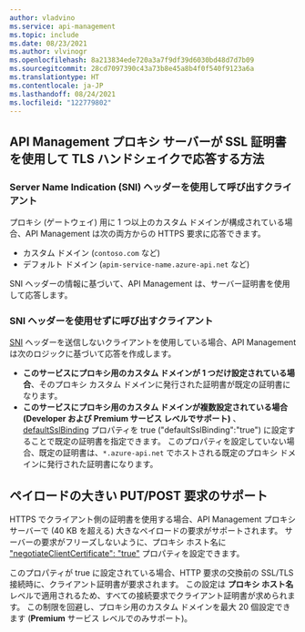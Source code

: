 ```yaml
---
author: vladvino
ms.service: api-management
ms.topic: include
ms.date: 08/23/2021
ms.author: vlvinogr
ms.openlocfilehash: 8a213834ede720a3a7f9df39d6030bd48d7d7b09
ms.sourcegitcommit: 28cd7097390c43a73b8e45a8b4f0f540f9123a6a
ms.translationtype: HT
ms.contentlocale: ja-JP
ms.lasthandoff: 08/24/2021
ms.locfileid: "122779802"
---
```

## <a name="how-api-management-proxy-server-responds-with-ssl-certificates-in-the-tls-handshake"></a>API Management プロキシ サーバーが SSL 証明書を使用して TLS ハンドシェイクで応答する方法

### <a name="clients-calling-with-server-name-indication-sni-header"></a>Server Name Indication (SNI) ヘッダーを使用して呼び出すクライアント
プロキシ (ゲートウェイ) 用に 1 つ以上のカスタム ドメインが構成されている場合、API Management は次の両方からの HTTPS 要求に応答できます。
* カスタム ドメイン (`contoso.com` など)
* デフォルト ドメイン (`apim-service-name.azure-api.net` など) 

SNI ヘッダーの情報に基づいて、API Management は、サーバー証明書を使用して応答します。

### <a name="clients-calling-without-sni-header"></a>SNI ヘッダーを使用せずに呼び出すクライアント
[SNI](https://tools.ietf.org/html/rfc6066#section-3) ヘッダーを送信しないクライアントを使用している場合、API Management は次のロジックに基づいて応答を作成します。

* **このサービスにプロキシ用のカスタム ドメインが 1 つだけ設定されている場合**、そのプロキシ カスタム ドメインに発行された証明書が既定の証明書になります。
* **このサービスにプロキシ用のカスタム ドメインが複数設定されている場合 (**Developer**  および **Premium** サービス レベルでサポート)** 、[defaultSslBinding](/rest/api/apimanagement/2019-12-01/apimanagementservice/createorupdate#hostnameconfiguration) プロパティを true ("defaultSslBinding":"true") に設定することで既定の証明書を指定できます。 このプロパティを設定していない場合、既定の証明書は、`*.azure-api.net` でホストされる既定のプロキシ ドメインに発行された証明書になります。

## <a name="support-for-putpost-request-with-large-payload"></a>ペイロードの大きい PUT/POST 要求のサポート

HTTPS でクライアント側の証明書を使用する場合、API Management プロキシ サーバーで (40 KB を超える) 大きなペイロードの要求がサポートされます。 サーバーの要求がフリーズしないように、プロキシ ホスト名に ["negotiateClientCertificate": "true"](/rest/api/apimanagement/2019-12-01/ApiManagementService/CreateOrUpdate#hostnameconfiguration) プロパティを設定できます。 

このプロパティが true に設定されている場合、HTTP 要求の交換前の SSL/TLS 接続時に、クライアント証明書が要求されます。 この設定は **プロキシ ホスト名** レベルで適用されるため、すべての接続要求でクライアント証明書が求められます。 この制限を回避し、プロキシ用のカスタム ドメインを最大 20 個設定できます (**Premium** サービス レベルでのみサポート)。

